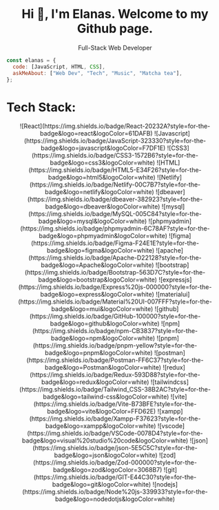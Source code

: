 <h1 align="center">Hi 👋, I'm Elanas. Welcome to my Github page. </h1>
<p align="center">Full-Stack Web Developer</p>
 
```js
const elanas = {
  code: [JavaScript, HTML, CSS],
  askMeAbout: ["Web Dev", "Tech", "Music", "Matcha tea"],
};
```

<h1 align="left">Tech Stack:</h1>

<p align="center">
 ![React](https://img.shields.io/badge/React-20232A?style=for-the-badge&logo=react&logoColor=61DAFB)
 ![Javascript](https://img.shields.io/badge/JavaScript-323330?style=for-the-badge&logo=javascript&logoColor=F7DF1E)
 ![CSS3](https://img.shields.io/badge/CSS3-1572B6?style=for-the-badge&logo=css3&logoColor=white)
 ![HTML](https://img.shields.io/badge/HTML5-E34F26?style=for-the-badge&logo=html5&logoColor=white)
 ![Netlify](https://img.shields.io/badge/Netlify-00C7B7?style=for-the-badge&logo=netlify&logoColor=white)
 ![dbeaver](https://img.shields.io/badge/dbeaver-382923?style=for-the-badge&logo=dbeaver&logoColor=white)
 ![mysql](https://img.shields.io/badge/MySQL-005C84?style=for-the-badge&logo=mysql&logoColor=white)
 ![phpmyadmin](https://img.shields.io/badge/phpmyadmin-6C78AF?style=for-the-badge&logo=phpmyadmin&logoColor=white)
 ![figma](https://img.shields.io/badge/Figma-F24E1E?style=for-the-badge&logo=figma&logoColor=white)
 ![apache](https://img.shields.io/badge/Apache-D22128?style=for-the-badge&logo=Apache&logoColor=white)
 ![bootstrap](https://img.shields.io/badge/Bootstrap-563D7C?style=for-the-badge&logo=bootstrap&logoColor=white)
 ![expressjs](https://img.shields.io/badge/Express%20js-000000?style=for-the-badge&logo=express&logoColor=white)
 ![materialui](https://img.shields.io/badge/Material%20UI-007FFF?style=for-the-badge&logo=mui&logoColor=white)
 ![github](https://img.shields.io/badge/GitHub-100000?style=for-the-badge&logo=github&logoColor=white)
 ![npm](https://img.shields.io/badge/npm-CB3837?style=for-the-badge&logo=npm&logoColor=white)
 ![pnpm](https://img.shields.io/badge/pnpm-yellow?style=for-the-badge&logo=pnpm&logoColor=white)
 ![postman](https://img.shields.io/badge/Postman-FF6C37?style=for-the-badge&logo=Postman&logoColor=white)
 ![redux](https://img.shields.io/badge/Redux-593D88?style=for-the-badge&logo=redux&logoColor=white)
 ![tailwindcss](https://img.shields.io/badge/Tailwind_CSS-38B2AC?style=for-the-badge&logo=tailwind-css&logoColor=white)
 ![vite](https://img.shields.io/badge/Vite-B73BFE?style=for-the-badge&logo=vite&logoColor=FFD62E)
 ![xampp](https://img.shields.io/badge/Xampp-F37623?style=for-the-badge&logo=xampp&logoColor=white)
 ![vscode](https://img.shields.io/badge/VSCode-0078D4?style=for-the-badge&logo=visual%20studio%20code&logoColor=white)
 ![json](https://img.shields.io/badge/json-5E5C5C?style=for-the-badge&logo=json&logoColor=white)
 ![zod](https://img.shields.io/badge/Zod-000000?style=for-the-badge&logo=zod&logoColor=3068B7)
 ![git](https://img.shields.io/badge/GIT-E44C30?style=for-the-badge&logo=git&logoColor=white)
 ![nodejs](https://img.shields.io/badge/Node%20js-339933?style=for-the-badge&logo=nodedotjs&logoColor=white)
</p>
